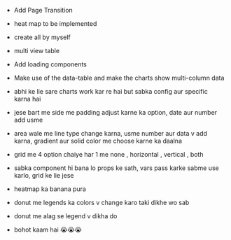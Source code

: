 - Add Page Transition
- heat map to be implemented
- create all by myself
- multi view table
- Add loading components
- Make use of the data-table and make the charts show multi-column data

- abhi ke lie sare charts work kar re hai but sabka config aur specific karna hai
- jese bart me side me padding adjust karne ka option, date aur number add usme
- area wale me line type change karna, usme number aur data v add karna, gradient aur solid color me choose karne ka daalna
- grid me 4 option chaiye har 1 me none , horizontal , vertical , both
- sabka component hi bana lo props ke sath, vars pass karke sabme use karlo, grid ke lie jese 
- heatmap ka banana pura
- donut me legends ka colors v change karo taki dikhe wo sab
- donut me alag se legend v dikha do
- bohot kaam hai 😭😭😭